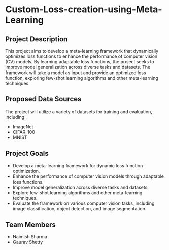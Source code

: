 # Custom-Loss-creation-using-Meta-Learning

## Project Description
This project aims to develop a meta-learning framework that dynamically optimizes loss functions to enhance the performance of computer vision (CV) models. By learning adaptable loss functions, the project seeks to improve model generalization across diverse tasks and datasets. The framework will take a model as input and provide an optimized loss function, exploring few-shot learning algorithms and other meta-learning techniques.

## Proposed Data Sources
The project will utilize a variety of datasets for training and evaluation, including:
- ImageNet
- CIFAR-100
- MNIST

## Project Goals
- Develop a meta-learning framework for dynamic loss function optimization.
- Enhance the performance of computer vision models through adaptable loss functions.
- Improve model generalization across diverse tasks and datasets.
- Explore few-shot learning algorithms and other meta-learning techniques.
- Evaluate the framework on various computer vision tasks, including image classification, object detection, and image segmentation.

## Team Members
- Naimish Sharma
- Gaurav Shetty
